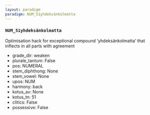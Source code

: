 ```yaml
---
layout: paradigm
paradigm: NUM_51yhdeksänkolmatta
---
```

### ` NUM_51yhdeksänkolmatta `

Optimisation hack for exceptional compound ’yhdeksänkolmatta’ that inflects in all parts with agreement
* grade_dir: weaken
* plurale_tantum: False
* pos: NUMERAL
* stem_diphthong: None
* stem_vowel: None
* upos: NUM
* harmony: back
* kotus_av: None
* kotus_tn: 51
* clitics: False
* possessive: False
